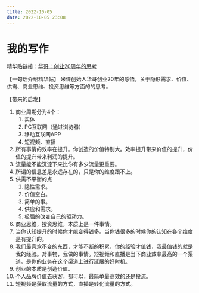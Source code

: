 ```yaml
---
title: 2022-10-05
date: 2022-10-05 23:08
---
```


# 我的写作

精华贴链接：[华哥：创业20周年的思考](https://wx.zsxq.com/dweb2/index/topic_detail/212542821125411)

【一句话介绍精华帖】
米课创始人华哥创业20年的感悟，关于隐形需求、价值、供需、商业思维、投资思维等方面的的思考。

【带来的启发】
1. 商业周期分为4个：
    1. 实体
    2. PC互联网（通过浏览器）
    3. 移动互联网APP
    4. 短视频、直播
2. 所有事情的效率在提升。你创造的价值特别大。效率提升带来价值的提升，价值的提升带来利润的提升。
3. 流量能不能沉淀下来比你有多少流量更重要。
4. 所谓的信息差是永远存在的，只是你的维度跟不上。
5. 供需不平衡的点
    1. 隐性需求。
    2. 价值空白。
    3. 简单的事。
    4. 供应和需求。
    5. 极强的改变自己的驱动力。
6. 商业思维，投资思维，本质上是一件事情。
7. 当你认知提升的时候你才能变得钱多。当你钱很多的时候你的认知在各个维度是有提升的。
8. 我们最喜欢不变的东西，才能不断的积累，你的经验才值钱，我最值钱的就是我的经验。对事物，我做的事情。短视频和直播是当下商业效率最高的一个渠道。是你的业务在这个渠道上进行延展的好时机。
9. 创业的本质是创造价值。
10. 个人品牌价值去获客，都可以，最简单最高效的还是投流。
11. 短视频是获取流量的方式，直播是转化流量的方式。
